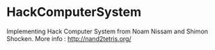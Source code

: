 # HackComputerSystem
Implementing Hack Computer System from Noam Nissam and Shimon Shocken. More info : http://nand2tetris.org/
